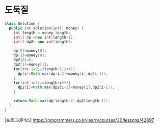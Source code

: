 # 도둑질

```JAVA
class Solution {
  public int solution(int[] money) {
    int length = money.length;
    int[] dp =new int[length-1];
    int[] dp2= new int[length];

    dp[0]=money[0];
    dp[1]=money[0];
    dp2[0]=0;
    dp2[1]=money[1];
    for(int i=2;i<length-1;i++){
      dp[i]=Math.max(dp[i-2]+money[i],dp[i-1]);
    }
    for(int i=2;i<length;i++){
      dp2[i]=Math.max(dp2[i-2]+money[i],dp2[i-1]);
    }

    return Math.max(dp[length-2],dp2[length-1]);
  }
}
```

[프로그래머스] https://programmers.co.kr/learn/courses/30/lessons/42897
